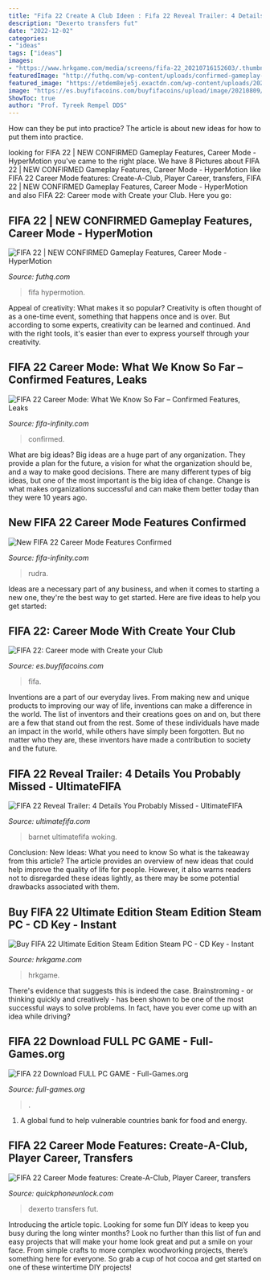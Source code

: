 ```yaml
---
title: "Fifa 22 Create A Club Ideen : Fifa 22 Reveal Trailer: 4 Details You Probably Missed"
description: "Dexerto transfers fut"
date: "2022-12-02"
categories:
- "ideas"
tags: ["ideas"]
images:
- "https://www.hrkgame.com/media/screens/fifa-22_20210716152603/.thumbnails/ss_2cdf78a2091db6adb7ec405f4c5438fd621266a9.600x338.jpg/ss_2cdf78a2091db6adb7ec405f4c5438fd621266a9.600x338-800x500.jpg"
featuredImage: "http://futhq.com/wp-content/uploads/confirmed-gameplay-features-career-mode-hypermotion-create-a-club-more-lyLkljvzbZ0.jpg"
featured_image: "https://etdem8eje5j.exactdn.com/wp-content/uploads/2021/08/FIFA-22-Career-Mode-features-Create-A-Club-Player-Career-transfers.jpeg?strip=all&amp;lossy=1&amp;w=702&amp;ssl=1"
image: "https://es.buyfifacoins.com/buyfifacoins/upload/image/20210809/20210809113545_89240.png"
ShowToc: true
author: "Prof. Tyreek Rempel DDS"
---
```



How can they be put into practice?
The article is about new ideas for how to put them into practice.

	

		
looking for FIFA 22 | NEW CONFIRMED Gameplay Features, Career Mode - HyperMotion you've came to the right place. We have 8 Pictures about FIFA 22 | NEW CONFIRMED Gameplay Features, Career Mode - HyperMotion like FIFA 22 Career Mode features: Create-A-Club, Player Career, transfers, FIFA 22 | NEW CONFIRMED Gameplay Features, Career Mode - HyperMotion and also FIFA 22: Career mode with Create your Club. Here you go:
		
    
## FIFA 22 | NEW CONFIRMED Gameplay Features, Career Mode - HyperMotion

<img loading=lazy src="http://futhq.com/wp-content/uploads/confirmed-gameplay-features-career-mode-hypermotion-create-a-club-more-lyLkljvzbZ0.jpg" onerror="this.onerror=null;this.src='https://tse1.mm.bing.net/th?id=OIP.K-bH2P0OfLXdu-SZ7ZLxTwHaEK&amp;pid=15.1';" alt="FIFA 22 | NEW CONFIRMED Gameplay Features, Career Mode - HyperMotion">

_Source: futhq.com_

>fifa hypermotion. 

	

Appeal of creativity: What makes it so popular?
Creativity is often thought of as a one-time event, something that happens once and is over. But according to some experts, creativity can be learned and continued. And with the right tools, it's easier than ever to express yourself through your creativity.

    
## FIFA 22 Career Mode: What We Know So Far – Confirmed Features, Leaks

<img loading=lazy src="https://www.fifa-infinity.com/wp-content/uploads/2021/07/fifa22-stamford-bridge.jpg" onerror="this.onerror=null;this.src='https://tse2.mm.bing.net/th?id=OIP.YV7PEUobpxqqeFzTB5SetgHaEK&amp;pid=15.1';" alt="FIFA 22 Career Mode: What We Know So Far – Confirmed Features, Leaks">

_Source: fifa-infinity.com_

>confirmed. 

	

What are big ideas?
Big ideas are a huge part of any organization. They provide a plan for the future, a vision for what the organization should be, and a way to make good decisions. There are many different types of big ideas, but one of the most important is the big idea of change. Change is what makes organizations successful and can make them better today than they were 10 years ago.

    
## New FIFA 22 Career Mode Features Confirmed

<img loading=lazy src="https://www.fifa-infinity.com/wp-content/uploads/2021/08/fifa-22-career-mode-features-620x330.png" onerror="this.onerror=null;this.src='https://tse2.mm.bing.net/th?id=OIP.EV0WGGCyGWvJz29hVQdYswHaD8&amp;pid=15.1';" alt="New FIFA 22 Career Mode Features Confirmed">

_Source: fifa-infinity.com_

>rudra. 

	

Ideas are a necessary part of any business, and when it comes to starting a new one, they're the best way to get started. Here are five ideas to help you get started: 

    
## FIFA 22: Career Mode With Create Your Club

<img loading=lazy src="https://es.buyfifacoins.com/buyfifacoins/upload/image/20210809/20210809113545_89240.png" onerror="this.onerror=null;this.src='https://tse1.mm.bing.net/th?id=OIP.TUm39NnF8T62uRt_JM1BEgHaEK&amp;pid=15.1';" alt="FIFA 22: Career mode with Create your Club">

_Source: es.buyfifacoins.com_

>fifa. 

	

Inventions are a part of our everyday lives. From making new and unique products to improving our way of life, inventions can make a difference in the world. The list of inventors and their creations goes on and on, but there are a few that stand out from the rest. Some of these individuals have made an impact in the world, while others have simply been forgotten. But no matter who they are, these inventors have made a contribution to society and the future.

    
## FIFA 22 Reveal Trailer: 4 Details You Probably Missed - UltimateFIFA

<img loading=lazy src="https://ultimatefifa.com/wp-content/uploads/2021/07/Barnet-FC-Hive-London-FIFA-22-800x411.jpg" onerror="this.onerror=null;this.src='https://tse2.mm.bing.net/th?id=OIP.6g6Bnx8Pn2j2IynYu0XvMAHaDz&amp;pid=15.1';" alt="FIFA 22 Reveal Trailer: 4 Details You Probably Missed - UltimateFIFA">

_Source: ultimatefifa.com_

>barnet ultimatefifa woking. 

	

Conclusion: New Ideas: What you need to know
So what is the takeaway from this article? 
The article provides an overview of new ideas that could help improve the quality of life for people. However, it also warns readers not to disregarded these ideas lightly, as there may be some potential drawbacks associated with them.

    
## Buy FIFA 22 Ultimate Edition Steam Edition Steam PC - CD Key - Instant

<img loading=lazy src="https://www.hrkgame.com/media/screens/fifa-22_20210716152603/.thumbnails/ss_2cdf78a2091db6adb7ec405f4c5438fd621266a9.600x338.jpg/ss_2cdf78a2091db6adb7ec405f4c5438fd621266a9.600x338-800x500.jpg" onerror="this.onerror=null;this.src='https://tse4.mm.bing.net/th?id=OIP.AAEcC6-oYNOw8M6bh8c18wHaEo&amp;pid=15.1';" alt="Buy FIFA 22 Ultimate Edition Steam Edition Steam PC - CD Key - Instant">

_Source: hrkgame.com_

>hrkgame. 

	

There's evidence that suggests this is indeed the case. Brainstroming - or thinking quickly and creatively - has been shown to be one of the most successful ways to solve problems. In fact, have you ever come up with an idea while driving?

    
## FIFA 22 Download FULL PC GAME - Full-Games.org

<img loading=lazy src="https://full-games.org/wp-content/uploads/2021/07/coverPC-76.jpg" onerror="this.onerror=null;this.src='https://tse1.mm.bing.net/th?id=OIP.ZF8gwUwYbbbPD_ejBwRdlwHaKX&amp;pid=15.1';" alt="FIFA 22 Download FULL PC GAME - Full-Games.org">

_Source: full-games.org_

>. 

	

1. A global fund to help vulnerable countries bank for food and energy.

    
## FIFA 22 Career Mode Features: Create-A-Club, Player Career, Transfers

<img loading=lazy src="https://etdem8eje5j.exactdn.com/wp-content/uploads/2021/08/FIFA-22-Career-Mode-features-Create-A-Club-Player-Career-transfers.jpeg?strip=all&amp;lossy=1&amp;w=702&amp;ssl=1" onerror="this.onerror=null;this.src='https://tse3.mm.bing.net/th?id=OIP.6F3N0xGNF1RytamnCPYWYQHaEK&amp;pid=15.1';" alt="FIFA 22 Career Mode features: Create-A-Club, Player Career, transfers">

_Source: quickphoneunlock.com_

>dexerto transfers fut. 

	

Introducing the article topic.
Looking for some fun DIY ideas to keep you busy during the long winter months? Look no further than this list of fun and easy projects that will make your home look great and put a smile on your face. From simple crafts to more complex woodworking projects, there’s something here for everyone. So grab a cup of hot cocoa and get started on one of these wintertime DIY projects!

